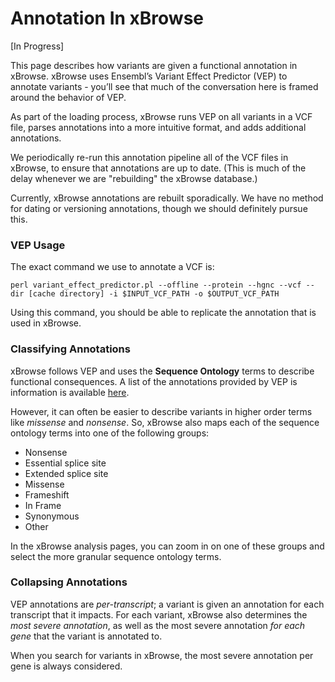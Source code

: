 Annotation In xBrowse
=====================

[In Progress]

This page describes how variants are given a functional annotation in xBrowse.
xBrowse uses Ensembl’s Variant Effect Predictor (VEP) to annotate variants -
you’ll see that much of the conversation here is framed around the behavior of VEP.

As part of the loading process, xBrowse runs VEP on all variants in a VCF file,
parses annotations into a more intuitive format,
and adds additional annotations.

We periodically re-run this annotation pipeline
all of the VCF files in xBrowse, to ensure that annotations are up to date.
(This is much of the delay whenever we are "rebuilding" the xBrowse database.)

Currently, xBrowse annotations are rebuilt sporadically.
We have no method for dating or versioning annotations, though we should definitely pursue this.

### VEP Usage

The exact command we use to annotate a VCF is:

    perl variant_effect_predictor.pl --offline --protein --hgnc --vcf --dir [cache directory] -i $INPUT_VCF_PATH -o $OUTPUT_VCF_PATH

Using this command, you should be able to replicate the annotation that is used in xBrowse.

### Classifying Annotations

xBrowse follows VEP and uses the **Sequence Ontology** terms to describe functional consequences.
A list of the annotations provided by VEP is information is available
<a target="_blank" href="http://useast.ensembl.org/info/docs/variation/predicted_data.html#consequences">here</a>.

However, it can often be easier to describe variants in higher order terms like *missense* and *nonsense*.
So, xBrowse also maps each of the sequence ontology terms into one of the following groups:

- Nonsense
- Essential splice site
- Extended splice site
- Missense
- Frameshift
- In Frame
- Synonymous
- Other

In the xBrowse analysis pages, you can zoom in on one of these groups and select the more granular sequence ontology terms.

### Collapsing Annotations

VEP annotations are *per-transcript*; a variant is given an annotation for each transcript that it impacts.
For each variant, xBrowse also determines the *most severe annotation*,
as well as the most severe annotation *for each gene* that the variant is annotated to.

When you search for variants in xBrowse, the most severe annotation per gene is always considered.